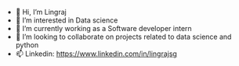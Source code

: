 - 👋 Hi, I’m Lingraj
- 👀 I’m interested in Data science
- 🌱 I’m currently working as a Software developer intern
- 💞️ I’m looking to collaborate on projects related to data science and python
- 📫 Linkedin: https://www.linkedin.com/in/lingrajsg
